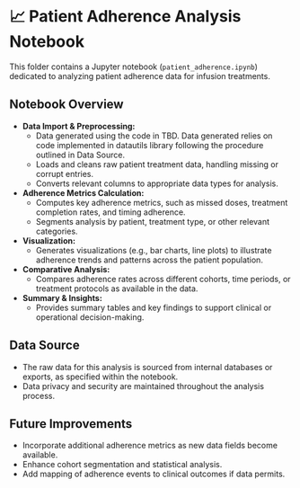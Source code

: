 # 📈 Patient Adherence Analysis Notebook

This folder contains a Jupyter notebook (`patient_adherence.ipynb`) dedicated to analyzing patient adherence data for infusion treatments.

## Notebook Overview
- **Data Import & Preprocessing:**
  - Data generated using the code in TBD. Data generated relies on code implemented in datautils library following the procedure outlined in Data Source.
  - Loads and cleans raw patient treatment data, handling missing or corrupt entries.
  - Converts relevant columns to appropriate data types for analysis.
- **Adherence Metrics Calculation:**
  - Computes key adherence metrics, such as missed doses, treatment completion rates, and timing adherence.
  - Segments analysis by patient, treatment type, or other relevant categories.
- **Visualization:**
  - Generates visualizations (e.g., bar charts, line plots) to illustrate adherence trends and patterns across the patient population.
- **Comparative Analysis:**
  - Compares adherence rates across different cohorts, time periods, or treatment protocols as available in the data.
- **Summary & Insights:**
  - Provides summary tables and key findings to support clinical or operational decision-making.

## Data Source
- The raw data for this analysis is sourced from internal databases or exports, as specified within the notebook.
- Data privacy and security are maintained throughout the analysis process.

## Future Improvements
- Incorporate additional adherence metrics as new data fields become available.
- Enhance cohort segmentation and statistical analysis.
- Add mapping of adherence events to clinical outcomes if data permits.

